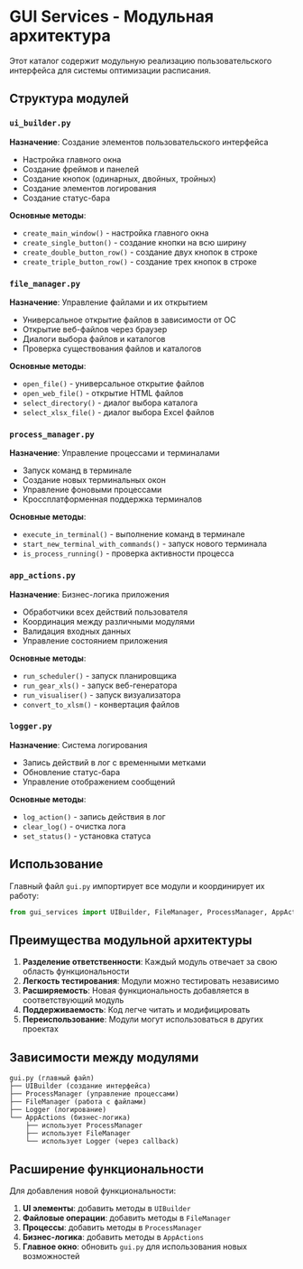 # GUI Services - Модульная архитектура

Этот каталог содержит модульную реализацию пользовательского интерфейса для системы оптимизации расписания.

## Структура модулей

### `ui_builder.py`
**Назначение**: Создание элементов пользовательского интерфейса
- Настройка главного окна
- Создание фреймов и панелей
- Создание кнопок (одинарных, двойных, тройных)
- Создание элементов логирования
- Создание статус-бара

**Основные методы**:
- `create_main_window()` - настройка главного окна
- `create_single_button()` - создание кнопки на всю ширину
- `create_double_button_row()` - создание двух кнопок в строке
- `create_triple_button_row()` - создание трех кнопок в строке

### `file_manager.py`
**Назначение**: Управление файлами и их открытием
- Универсальное открытие файлов в зависимости от ОС
- Открытие веб-файлов через браузер
- Диалоги выбора файлов и каталогов
- Проверка существования файлов и каталогов

**Основные методы**:
- `open_file()` - универсальное открытие файлов
- `open_web_file()` - открытие HTML файлов
- `select_directory()` - диалог выбора каталога
- `select_xlsx_file()` - диалог выбора Excel файлов

### `process_manager.py`
**Назначение**: Управление процессами и терминалами
- Запуск команд в терминале
- Создание новых терминальных окон
- Управление фоновыми процессами
- Кроссплатформенная поддержка терминалов

**Основные методы**:
- `execute_in_terminal()` - выполнение команд в терминале
- `start_new_terminal_with_commands()` - запуск нового терминала
- `is_process_running()` - проверка активности процесса

### `app_actions.py`
**Назначение**: Бизнес-логика приложения
- Обработчики всех действий пользователя
- Координация между различными модулями
- Валидация входных данных
- Управление состоянием приложения

**Основные методы**:
- `run_scheduler()` - запуск планировщика
- `run_gear_xls()` - запуск веб-генератора
- `run_visualiser()` - запуск визуализатора
- `convert_to_xlsm()` - конвертация файлов

### `logger.py`
**Назначение**: Система логирования
- Запись действий в лог с временными метками
- Обновление статус-бара
- Управление отображением сообщений

**Основные методы**:
- `log_action()` - запись действия в лог
- `clear_log()` - очистка лога
- `set_status()` - установка статуса

## Использование

Главный файл `gui.py` импортирует все модули и координирует их работу:

```python
from gui_services import UIBuilder, FileManager, ProcessManager, AppActions, Logger
```

## Преимущества модульной архитектуры

1. **Разделение ответственности**: Каждый модуль отвечает за свою область функциональности
2. **Легкость тестирования**: Модули можно тестировать независимо
3. **Расширяемость**: Новая функциональность добавляется в соответствующий модуль
4. **Поддерживаемость**: Код легче читать и модифицировать
5. **Переиспользование**: Модули могут использоваться в других проектах

## Зависимости между модулями

```
gui.py (главный файл)
├── UIBuilder (создание интерфейса)
├── ProcessManager (управление процессами)
├── FileManager (работа с файлами)
├── Logger (логирование)
└── AppActions (бизнес-логика)
    ├── использует ProcessManager
    ├── использует FileManager
    └── использует Logger (через callback)
```

## Расширение функциональности

Для добавления новой функциональности:

1. **UI элементы**: добавить методы в `UIBuilder`
2. **Файловые операции**: добавить методы в `FileManager`
3. **Процессы**: добавить методы в `ProcessManager`
4. **Бизнес-логика**: добавить методы в `AppActions`
5. **Главное окно**: обновить `gui.py` для использования новых возможностей
